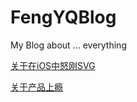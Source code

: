 # FengYQBlog
My Blog about ... everything



[关于在iOS中怒刚SVG](https://github.com/fengyiqicoder/FengYQBlog/issues/1#issue-593362703)

[关于产品上瘾](https://github.com/fengyiqicoder/FengYQBlog/issues/2)
